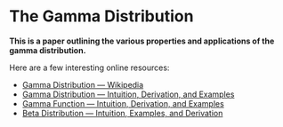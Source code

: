 # The Gamma Distribution

**This is a paper outlining the various properties and applications of the gamma distribution.**

Here are a few interesting online resources:
- [Gamma Distribution — Wikipedia](https://en.wikipedia.org/wiki/Gamma_distribution#Laplace_transform)
- [Gamma Distribution — Intuition, Derivation, and Examples](https://towardsdatascience.com/gamma-distribution-intuition-derivation-and-examples-55f407423840)
- [Gamma Function — Intuition, Derivation, and Examples](https://towardsdatascience.com/gamma-function-intuition-derivation-and-examples-5e5f72517dee)
- [Beta Distribution — Intuition, Examples, and Derivation](https://towardsdatascience.com/beta-distribution-intuition-examples-and-derivation-cf00f4db57af)